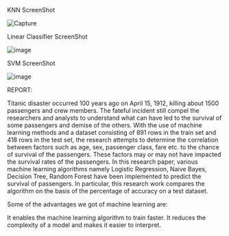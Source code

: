 
KNN ScreenShot

![Capture](https://user-images.githubusercontent.com/74499685/126865431-5ef577ca-21a6-48a0-8d2c-de5a7c70a510.PNG)

Linear Classifier ScreenShot

![image](https://user-images.githubusercontent.com/68895242/126866842-73335d0e-b4c3-4c47-9c1f-26a0aff6b58f.png)

SVM ScreenShot

![image](https://user-images.githubusercontent.com/68895242/126867066-dfab3019-11f1-48b7-b1e6-4185b00ae9fb.png)

REPORT:


Titanic disaster occurred 100 years ago on April 15, 1912, killing about 1500 passengers and crew members. The fateful incident still compel the researchers and analysts to understand what can have led to the survival of some passengers and demise of the others. With the use of machine learning methods and a dataset consisting of 891 rows in the train set and 418 rows in the test set, the research attempts to determine the correlation between factors such as age, sex, passenger class, fare etc. to the chance of survival of the passengers. These factors may or may not have impacted the survival rates of the passengers. In this research paper, various machine learning algorithms namely Logistic Regression, Naive Bayes, Decision Tree, Random Forest have been implemented to predict the survival of passengers. In particular, this research work compares the algorithm on the basis of the percentage of accuracy on a test dataset.


Some of the advantages we got of machine learning are:

It enables the machine learning algorithm to train faster.
It reduces the complexity of a model and makes it easier to interpret.


